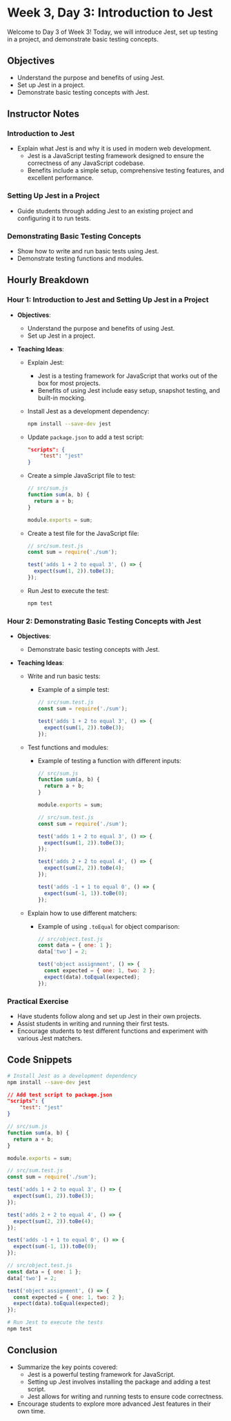 # Week 3, Day 3: Introduction to Jest

Welcome to Day 3 of Week 3! Today, we will introduce Jest, set up testing in a project, and demonstrate basic testing concepts.

## Objectives

- Understand the purpose and benefits of using Jest.
- Set up Jest in a project.
- Demonstrate basic testing concepts with Jest.

## Instructor Notes

### Introduction to Jest

- Explain what Jest is and why it is used in modern web development.
  - Jest is a JavaScript testing framework designed to ensure the correctness of any JavaScript codebase.
  - Benefits include a simple setup, comprehensive testing features, and excellent performance.

### Setting Up Jest in a Project

- Guide students through adding Jest to an existing project and configuring it to run tests.

### Demonstrating Basic Testing Concepts

- Show how to write and run basic tests using Jest.
- Demonstrate testing functions and modules.

## Hourly Breakdown

### Hour 1: Introduction to Jest and Setting Up Jest in a Project

- **Objectives**:
  - Understand the purpose and benefits of using Jest.
  - Set up Jest in a project.
- **Teaching Ideas**:

  - Explain Jest:
    - Jest is a testing framework for JavaScript that works out of the box for most projects.
    - Benefits of using Jest include easy setup, snapshot testing, and built-in mocking.
  - Install Jest as a development dependency:
    ```bash
    npm install --save-dev jest
    ```
  - Update `package.json` to add a test script:
    ```json
    "scripts": {
        "test": "jest"
    }
    ```
  - Create a simple JavaScript file to test:

    ```js
    // src/sum.js
    function sum(a, b) {
      return a + b;
    }

    module.exports = sum;
    ```

  - Create a test file for the JavaScript file:

    ```js
    // src/sum.test.js
    const sum = require('./sum');

    test('adds 1 + 2 to equal 3', () => {
      expect(sum(1, 2)).toBe(3);
    });
    ```

  - Run Jest to execute the test:
    ```bash
    npm test
    ```

### Hour 2: Demonstrating Basic Testing Concepts with Jest

- **Objectives**:
  - Demonstrate basic testing concepts with Jest.
- **Teaching Ideas**:

  - Write and run basic tests:

    - Example of a simple test:

      ```js
      // src/sum.test.js
      const sum = require('./sum');

      test('adds 1 + 2 to equal 3', () => {
        expect(sum(1, 2)).toBe(3);
      });
      ```

  - Test functions and modules:

    - Example of testing a function with different inputs:

      ```js
      // src/sum.js
      function sum(a, b) {
        return a + b;
      }

      module.exports = sum;
      ```

      ```js
      // src/sum.test.js
      const sum = require('./sum');

      test('adds 1 + 2 to equal 3', () => {
        expect(sum(1, 2)).toBe(3);
      });

      test('adds 2 + 2 to equal 4', () => {
        expect(sum(2, 2)).toBe(4);
      });

      test('adds -1 + 1 to equal 0', () => {
        expect(sum(-1, 1)).toBe(0);
      });
      ```

  - Explain how to use different matchers:

    - Example of using `.toEqual` for object comparison:

      ```js
      // src/object.test.js
      const data = { one: 1 };
      data['two'] = 2;

      test('object assignment', () => {
        const expected = { one: 1, two: 2 };
        expect(data).toEqual(expected);
      });
      ```

### Practical Exercise

- Have students follow along and set up Jest in their own projects.
- Assist students in writing and running their first tests.
- Encourage students to test different functions and experiment with various Jest matchers.

## Code Snippets

```bash
# Install Jest as a development dependency
npm install --save-dev jest
```

```json
// Add test script to package.json
"scripts": {
    "test": "jest"
}
```

```js
// src/sum.js
function sum(a, b) {
  return a + b;
}

module.exports = sum;
```

```js
// src/sum.test.js
const sum = require('./sum');

test('adds 1 + 2 to equal 3', () => {
  expect(sum(1, 2)).toBe(3);
});

test('adds 2 + 2 to equal 4', () => {
  expect(sum(2, 2)).toBe(4);
});

test('adds -1 + 1 to equal 0', () => {
  expect(sum(-1, 1)).toBe(0);
});
```

```js
// src/object.test.js
const data = { one: 1 };
data['two'] = 2;

test('object assignment', () => {
  const expected = { one: 1, two: 2 };
  expect(data).toEqual(expected);
});
```

```bash
# Run Jest to execute the tests
npm test
```

## Conclusion

- Summarize the key points covered:
  - Jest is a powerful testing framework for JavaScript.
  - Setting up Jest involves installing the package and adding a test script.
  - Jest allows for writing and running tests to ensure code correctness.
- Encourage students to explore more advanced Jest features in their own time.

